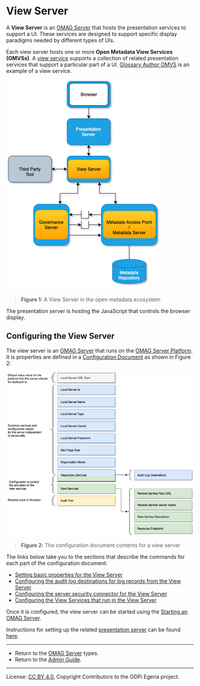 <!-- SPDX-License-Identifier: CC-BY-4.0 -->
<!-- Copyright Contributors to the ODPi Egeria project 2020. -->

# View Server

A **View Server** is an [OMAG Server](omag-server.md)
that hosts the presentation services to support a UI.
These services are designed to support specific display paradigms needed
by different types of UIs.

Each view server hosts one or more **Open Metadata View Services (OMVSs)**.
A [view service](../../../view-services) supports a collection of related presentation services
that support a particular part of a UI.  [Glossary Author OMVS](../../../view-services/glossary-author-view)
is an example of a view
service.

![Figure 1](view-server.png)
> **Figure 1:** A View Server in the open metadata ecosystem

The presentation server is hosting the JavaScript that controls the browser display.

## Configuring the View Server

The view server is an [OMAG Server](omag-server.md) that runs on
the [OMAG Server Platform](omag-server-platform.md).
It is properties are defined in a [Configuration Document](configuration-document.md)
as shown in Figure 2:

![Figure 2](view-server-config.png#pagewidth)
> **Figure 2:** The configuration document contents for a view server

The links below take you to the sections that describe the commands for each part of the configuration document:

* [Setting basic properties for the View Server](../user/configuring-omag-server-basic-properties.md)
* [Configuring the audit log destinations for log records from the View Server](../user/configuring-the-audit-log.md)
* [Configuring the server security connector for the View Server](../user/configuring-the-server-security-connector.md)
* [Configuring the View Services that run in the View Server](../user/configuring-the-view-services.md)

Once it is configured, the view server can be started using the
[Starting an OMAG Server](../user/starting-and-stopping-omag-server.md).

Instructions for setting up the related [presentation server](../../../user-interfaces/presentation-server)
can be found [here](../user/configuring-the-presentation-server.md).

----
* Return to the [OMAG Server](omag-server.md) types.
* Return to the [Admin Guide](../user).


----
License: [CC BY 4.0](https://creativecommons.org/licenses/by/4.0/),
Copyright Contributors to the ODPi Egeria project.